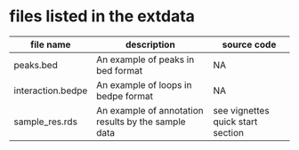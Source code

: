 # files listed in the extdata


| file name                          | description             | source code |
| -----------------------------------|-------------------------|-------------|
| peaks.bed | An example of peaks in bed format   |  NA |
| interaction.bedpe | An example of loops in bedpe format   |  NA |
| sample_res.rds | An example of annotation results by the sample data   |  see vignettes quick start section |


